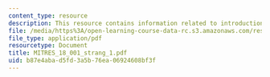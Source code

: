 ```yaml
---
content_type: resource
description: This resource contains information related to introduction to calculus.
file: /media/https%3A/open-learning-course-data-rc.s3.amazonaws.com/res-18-001-calculus-online-textbook-spring-2005/b87e4abad5fd3a5b76ea06924608bf3f_MITRES_18_001_strang_1.pdf
file_type: application/pdf
resourcetype: Document
title: MITRES_18_001_strang_1.pdf
uid: b87e4aba-d5fd-3a5b-76ea-06924608bf3f
---
```

